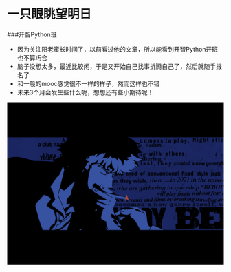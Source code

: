 # 一只眼眺望明日

###开智Python班
- 因为关注阳老蛮长时间了，以前看过他的文章，所以能看到开智Python开班也不算巧合
- 脑子没想太多，最近比较闲，于是又开始自己找事折腾自己了，然后就随手报名了
- 和一般的mooc感觉很不一样的样子，然而这样也不错
- 未来3个月会发生些什么呢，想想还有些小期待呢！

![](cowboy-bebop-intro-yoko-kanno-25228530-1600-1200.jpg)